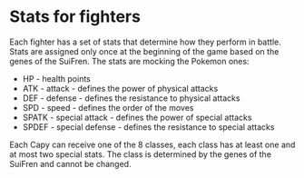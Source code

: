 # Stats for fighters

Each fighter has a set of stats that determine how they perform in battle. Stats
are assigned only once at the beginning of the game based on the genes of the
SuiFren. The stats are mocking the Pokemon ones:

- HP - health points
- ATK - attack - defines the power of physical attacks
- DEF - defense - defines the resistance to physical attacks
- SPD - speed - defines the order of the moves
- SPATK - special attack - defines the power of special attacks
- SPDEF - special defense - defines the resistance to special attacks

Each Capy can receive one of the 8 classes, each class has at least one and at
most two special stats. The class is determined by the genes of the SuiFren and
cannot be changed.
